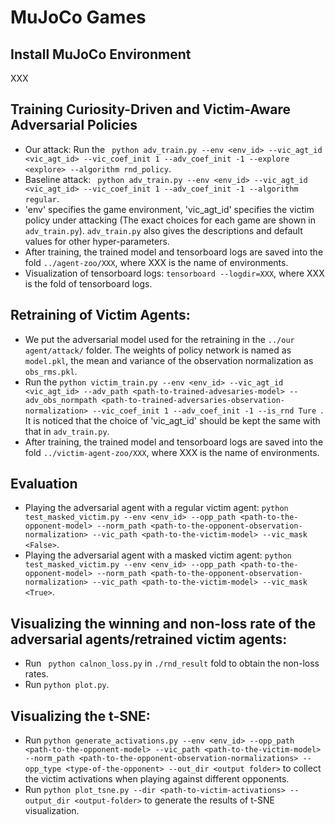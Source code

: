 # MuJoCo Games

## Install MuJoCo Environment

XXX

## Training Curiosity-Driven and Victim-Aware Adversarial Policies

- Our attack: Run the ``` python adv_train.py --env <env_id> --vic_agt_id <vic_agt_id> --vic_coef_init 1 --adv_coef_init -1 --explore <explore> --algorithm rnd_policy```.
- Baseline attack: ``` python adv_train.py --env <env_id> --vic_agt_id <vic_agt_id> --vic_coef_init 1 --adv_coef_init -1 --algorithm regular```.
- 'env' specifies the game environment, 'vic_agt_id' specifies the victim policy under attacking (The exact choices for each game are shown in ```adv_train.py```). ```adv_train.py``` also gives the descriptions and default values for other hyper-parameters.
- After training, the trained model and tensorboard logs are saved into the fold ``` ../agent-zoo/XXX ```, where XXX is the name of environments.
- Visualization of tensorboard logs: ``` tensorboard --logdir=XXX ```, where XXX is the fold of tensorboard logs.

## Retraining of Victim Agents:

- We put the adversarial model used for the retraining in the ```../our agent/attack/``` folder. The weights of policy network is named as ```model.pkl```, the mean and variance of the observation normalization as ```obs_rms.pkl```.
- Run the ```python victim_train.py --env <env_id> --vic_agt_id <vic_agt_id> --adv_path <path-to-trained-advesaries-model> --adv_obs_normpath <path-to-trained-adversaries-observation-normalization> --vic_coef_init 1 --adv_coef_init -1 --is_rnd Ture ```. It is noticed that the choice of 'vic_agt_id' should be kept the same with that in ```adv_train.py```.
- After training, the trained model and tensorboard logs are saved into the fold ``` ../victim-agent-zoo/XXX ```, where XXX is the name of environments.

## Evaluation

- Playing the adversarial agent with a regular victim agent: ``` python test_masked_victim.py --env <env_id> --opp_path <path-to-the-opponent-model> --norm_path <path-to-the-opponent-observation-normalization> --vic_path <path-to-the-victim-model> --vic_mask <False> ```.
- Playing the adversarial agent with a masked victim agent: ``` python test_masked_victim.py --env <env_id> --opp_path <path-to-the-opponent-model> --norm_path <path-to-the-opponent-observation-normalization> --vic_path <path-to-the-victim-model> --vic_mask <True> ```.

## Visualizing the winning and non-loss rate of the adversarial agents/retrained victim agents:

- Run ``` python calnon_loss.py``` in ```./rnd_result``` fold to obtain the non-loss rates.
- Run ```python plot.py```.

## Visualizing the t-SNE:

- Run ```python generate_activations.py --env <env_id> --opp_path <path-to-the-opponent-model> --vic_path <path-to-the-victim-model> --norm_path <path-to-the-opponent-observation-normalizations> --opp_type <type-of-the-opponent> --out_dir <output folder>``` to collect the victim activations when playing against different opponents.
- Run ```python plot_tsne.py --dir <path-to-victim-activations> --output_dir <output-folder>``` to generate the results of t-SNE visualization.



